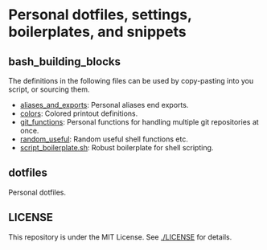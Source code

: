 # Personal dotfiles, settings, boilerplates, and snippets

## bash_building_blocks

The definitions in the following files can be used by copy-pasting into you script, or sourcing them.

- [aliases_and_exports](./bash_building_blocks/aliases_and_exports): Personal aliases end exports.
- [colors](./bash_building_blocks/colors): Colored printout definitions.
- [git_functions](./bash_building_blocks/git_functions): Personal functions for handling multiple git repositories at once.
- [random_useful](./bash_building_blocks/random_useful): Random useful shell functions etc.
- [script_boilerplate.sh](./bash_building_blocks/script_boilerplate.sh): Robust boilerplate for shell scripting.

## dotfiles

Personal dotfiles.

## LICENSE

This repository is under the MIT License.
See [./LICENSE](./LICENSE) for details.

